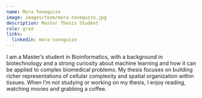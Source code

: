 ```yaml
---
name: Mora Toneguzzo
image: images/team/mora-toneguzzo.jpg
description: Master Thesis Student
role: grad
links:
  linkedin: mora-toneguzzo
---
```

I am a Master’s student in Bioinformatics, with a background in biotechnology and a strong curiosity about machine learning and how it can be applied to complex biomedical problems. My thesis focuses on building richer representations of cellular complexity and spatial organization within tissues. When I’m not studying or working on my thesis, I enjoy reading, watching movies and grabbing a coffee.